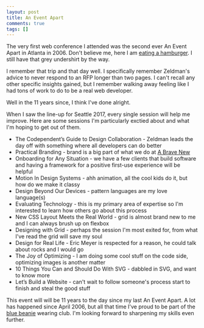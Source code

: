 ```yaml
---
layout: post
title: An Event Apart
comments: true
tags: []
---
```


The very first web conference I attended was the second ever An Event Apart in Atlanta in 2006. Don't believe me, here I am [eating a hamburger](https://www.flickr.com/photos/joetan/123020785/in/pool-aeaatlanta2006/). I still have that grey undershirt by the way.

I remember that trip and that day well. I specifically remember Zeldman's advice to never respond to an RFP longer than two pages. I can't recall any other specific insights gained, but I remember walking away feeling like I had tons of work to do to be a real web developer.

Well in the 11 years since, I think I've done alright.

When I saw the line-up for Seattle 2017, every single session will help me improve. Here are some sessions I'm particularly exctied about and what I'm hoping to get out of them.

* The Codependent’s Guide to Design Collaboration - Zeldman leads the day off with something where all developers can do better
* Practical Branding - brand is a big part of what we do at [A Brave New](http://abravenew.com)
* Onboarding for Any Situation - we have a few clients that build software and having a framework for a positive first-use experience will be helpful
* Motion In Design Systems - ahh animation, all the cool kids do it, but how do we make it classy
* Design Beyond Our Devices - pattern languages are my love language(s)
* Evaluating Technology - this is my primary area of expertise so I'm interested to learn how others go about this process
* New CSS Layout Meets the Real World - grid is almost brand new to me and I can always brush up on flexbox
* Designing with Grid - perhaps the session I'm most exited for, from what I've read the grid will save my soul
* Design for Real Life - Eric Meyer is respected for a reason, he could talk about rocks and I would go
* The Joy of Optimizing - I am doing some cool stuff on the code side, optimizing images is another matter
* 10 Things You Can and Should Do With SVG - dabbled in SVG, and want to know more
* Let’s Build a Website - can't wait to follow someone's process start to finish and steal the good stuff

This event will will be 11 years to the day since my last An Event Apart. A lot has happened since April 2006, but all that time I've proud to be part of the [blue beanie](http://bluebeanieday.tumblr.com/) wearing club. I'm looking forward to sharpening my skills even further.
